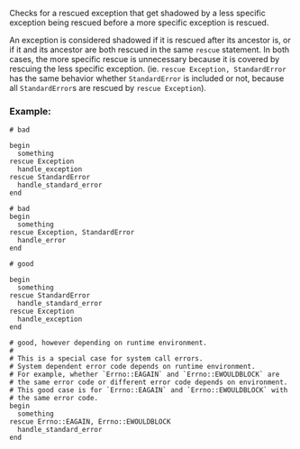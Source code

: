 Checks for a rescued exception that get shadowed by a
less specific exception being rescued before a more specific
exception is rescued.

An exception is considered shadowed if it is rescued after its
ancestor is, or if it and its ancestor are both rescued in the
same `rescue` statement. In both cases, the more specific rescue is
unnecessary because it is covered by rescuing the less specific
exception. (ie. `rescue Exception, StandardError` has the same behavior
whether `StandardError` is included or not, because all ``StandardError``s
are rescued by `rescue Exception`).

### Example:

    # bad

    begin
      something
    rescue Exception
      handle_exception
    rescue StandardError
      handle_standard_error
    end

    # bad
    begin
      something
    rescue Exception, StandardError
      handle_error
    end

    # good

    begin
      something
    rescue StandardError
      handle_standard_error
    rescue Exception
      handle_exception
    end

    # good, however depending on runtime environment.
    #
    # This is a special case for system call errors.
    # System dependent error code depends on runtime environment.
    # For example, whether `Errno::EAGAIN` and `Errno::EWOULDBLOCK` are
    # the same error code or different error code depends on environment.
    # This good case is for `Errno::EAGAIN` and `Errno::EWOULDBLOCK` with
    # the same error code.
    begin
      something
    rescue Errno::EAGAIN, Errno::EWOULDBLOCK
      handle_standard_error
    end
